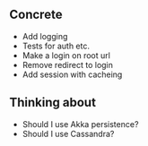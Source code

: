 Concrete
---
* Add logging
* Tests for auth etc.
* Make a login on root url
* Remove redirect to login
* Add session with cacheing

Thinking about
---
* Should I use Akka persistence?
* Should I use Cassandra?